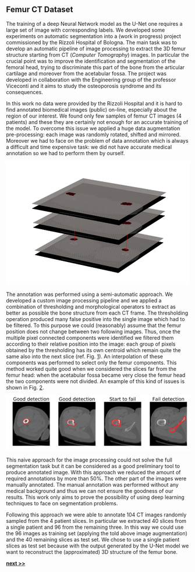 ## Femur CT Dataset

The training of a deep Neural Network model as the U-Net one requires a large set of image with corresponding labels.
We developed some experiments on automatic segmentation into a (work in progress) project commissioned by the Rizzoli Hospital of Bologna.
The main task was to develop an automatic pipeline of image processing to extract the 3D femur structure starting from CT (*Computer Tomography*) images.
In particular the crucial point was to improve the identification and segmentation of the femoral head, trying to discriminate this part of the bone from the articular cartilage and moreover from the acetabular fossa.
The project was developed in collaboration with the Engineering group of the professor Viceconti and it aims to study the osteoporosis syndrome and its consequences.

In this work no data were provided by the Rizzoli Hospital and it is hard to find annotated biomedical images (public) on-line, especially about the region of our interest.
We found only few samples of femur CT images (4 patients) and these they are certainly not enough for an accurate training of the model.
To overcome this issue we applied a huge data augmentation pre-processing: each image was randomly rotated, shifted and mirrored.
Moreover we had to face on the problem of data annotation which is always a difficult and time expensive task: we did not have accurate medical annotation so we had to perform them by ourself.

![Naive segmentation pipeline applied to a series of CT slices. The thresholding algorithm combined with morphological operations allow to obtained a naive segmentation of the femur bone. The centroid of the segmented connected components is used to filter the false positive results. This pipeline was used to simplify the annotation procedure of the CT dataset.](../../../../img/3D_tool.png)

The annotation was performed using a semi-automatic approach.
We developed a custom image processing pipeline and we applied a combination of thresholding and morphological operators to extract as better as possible the bone structure from each CT frame.
The thresholding operation produced many false positive into the single image which had to be filtered.
To this purpose we could (reasonably) assume that the femur position does not change between two following images.
Thus, once the multiple pixel connected components were identified we filtered them according to their relative position into the image: each group of pixels obtained by the thresholding has its own centroid which remain quite the same also into the next slice (ref. Fig. [1](../../../../img/3D_tool.png)).
An interpolation of these components was performed to select only the femur components.
This method worked quite good when we considered the slices far from the femur head: when the acetabular fossa became very close the femur head the two components were not divided.
An example of this kind of issues is shown in Fig. [2](../../../../img/segmentation_tool.svg).

![Example of automatic segmentation using custom image processing pipeline. Starting from the bottom of femur bone the detection seems good but when the method starts to fail the failure is propagated to the next slices. The method is too naive to perform a good segmentation on the full set of slices. However, it can be useful to reduce the quantity of slices to annotate manually.](https://raw.githubusercontent.com/Nico-Curti/PhDthesis/master/img/segmentation_tool.svg?token=AF4CJX6CGR5SX3BRB36QGWK5WH4QQ&sanitize=true)

This naive approach for the image processing could not solve the full segmentation task but it can be considered as a good preliminary tool to produce annotated image.
With this approach we reduced the amount of required annotations by more than 50%.
The other part of the images were manually annotated.
The manual annotation was performed without any medical background and thus we can not ensure the goodness of our results.
This work only aims to prove the possibility of using deep learning techniques to face on segmentation problems.

Following this approach we were able to annotate 104 CT images randomly sampled from the 4 patient slices.
In particular we extracted 40 slices from a single patient and 96 from the remaining three.
In this way we could use the 96 images as training set (applying the told above image augmentation) and the 40 remaining slices as test set.
We chose to use a single patient slices as test set because with the output generated by the U-Net model we want to reconstruct the (approximated) 3D structure of the femur bone.


[**next >>**](./Results.md)